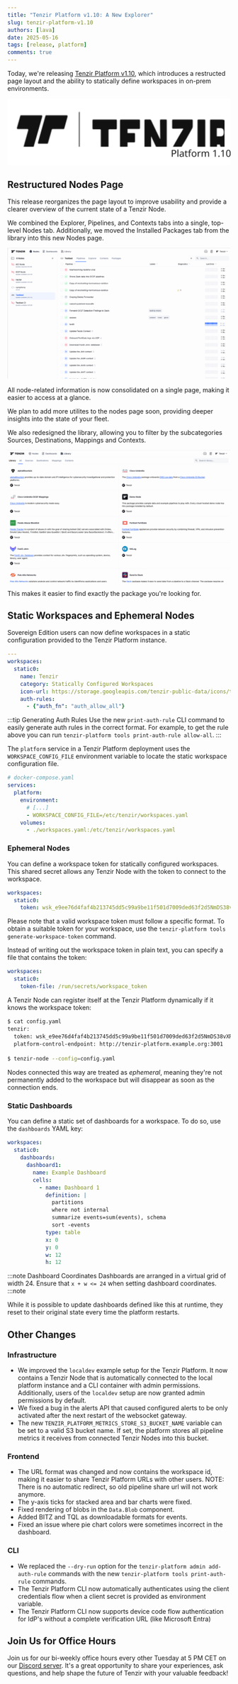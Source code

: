 ```yaml
---
title: "Tenzir Platform v1.10: A New Explorer"
slug: tenzir-platform-v1.10
authors: [lava]
date: 2025-05-16
tags: [release, platform]
comments: true
---
```


Today, we're releasing [Tenzir Platform v1.10][github-release], which introduces
a restructed page layout and the ability to statically define workspaces
in on-prem environments.

![Tenzir Platform v1.10](tenzir-platform-v1.10.svg)

[github-release]: https://github.com/tenzir/platform/releases/tag/v1.10.0

<!-- truncate -->

## Restructured Nodes Page

This release reorganizes the page layout to improve usability
and provide a clearer overview of the current state of a Tenzir Node.

We combined the Explorer, Pipelines, and Contexts tabs into a single, top-level
Nodes tab. Additionally, we moved the Installed Packages tab from the library
into this new Nodes page.

![Nodes Page Layout](layout.png)

All node-related information is now consolidated on a single page, making it
easier to access at a glance.

We plan to add more utilites to the nodes page soon, providing deeper insights
into the state of your fleet.

We also redesigned the library, allowing you to filter by the subcategories
Sources, Destinations, Mappings and Contexts.

![Library Page Layout](library.png)

This makes it easier to find exactly the package you're looking for.

## Static Workspaces and Ephemeral Nodes

Sovereign Edition users can now define workspaces in a static configuration
provided to the Tenzir Platform instance.

```yaml
---
workspaces:
  static0:
    name: Tenzir
    category: Statically Configured Workspaces
    icon-url: https://storage.googleapis.com/tenzir-public-data/icons/tenzir-logo-square.svg
    auth-rules:
      - {"auth_fn": "auth_allow_all"}
```

:::tip Generating Auth Rules
Use the new `print-auth-rule` CLI command to easily generate auth rules in
the correct format. For example, to get the rule above you can
run `tenzir-platform tools print-auth-rule allow-all`.
:::

The `platform` service in a Tenzir Platform deployment uses the `WORKSPACE_CONFIG_FILE` environment variable to locate the static workspace configuration file.

```yaml
# docker-compose.yaml
services:
  platform:
    environment:
      # [...]
      - WORKSPACE_CONFIG_FILE=/etc/tenzir/workspaces.yaml
    volumes:
      - ./workspaces.yaml:/etc/tenzir/workspaces.yaml
```

### Ephemeral Nodes

You can define a workspace token for statically configured workspaces.
This shared secret allows any Tenzir Node with the token to connect to
the workspace.

```yaml
workspaces:
  static0:
    token: wsk_e9ee76d4faf4b213745dd5c99a9be11f501d7009ded63f2d5NmDS38vXR
```

Please note that a valid workspace token must follow a specific format.
To obtain a suitable token for your workspace, use
the `tenzir-platform tools generate-workspace-token` command.

Instead of writing out the workspace token in plain text, you can
specify a file that contains the token:

```yaml
workspaces:
  static0:
    token-file: /run/secrets/workspace_token
```

A Tenzir Node can register itself at the Tenzir Platform dynamically
if it knows the workspace token:

```bash
$ cat config.yaml
tenzir:
  token: wsk_e9ee76d4faf4b213745dd5c99a9be11f501d7009ded63f2d5NmDS38vXR
  platform-control-endpoint: http://tenzir-platform.example.org:3001

$ tenzir-node --config=config.yaml
```

Nodes connected this way are treated as *ephemeral*, meaning they're
not permanently added to the workspace but will disappear as soon
as the connection ends.

### Static Dashboards

You can define a static set of dashboards for a workspace.
To do so, use the `dashboards` YAML key:

```yaml
workspaces:
  static0:
    dashboards:
      dashboard1:
        name: Example Dashboard
        cells:
          - name: Dashboard 1
            definition: |
              partitions
              where not internal
              summarize events=sum(events), schema
              sort -events
            type: table
            x: 0
            y: 0
            w: 12
            h: 12
```

:::note Dashboard Coordinates
Dashboards are arranged in a virtual grid of width 24. Ensure that
`x + w <= 24` when setting dashboard coordinates.
:::note

While it is possible to update dashboards defined like this
at runtime, they reset to their original state every time the platform
restarts.

## Other Changes

### Infrastructure

- We improved the `localdev` example setup for the Tenzir Platform. It now
  contains a Tenzir Node that is automatically connected to the local platform
  instance and a CLI container with admin permissions. Additionally, users
  of the `localdev` setup are now granted admin permissions by default.
- We fixed a bug in the alerts API that caused configured alerts to be only
  activated after the next restart of the websocket gateway.
- The new `TENZIR_PLATFORM_METRICS_STORE_S3_BUCKET_NAME` variable can be set
  to a valid S3 bucket name. If set, the platform stores all pipeline metrics
  it receives from connected Tenzir Nodes into this bucket.

### Frontend

- The URL format was changed and now contains the workspace id, making
  it easier to share Tenzir Platform URLs with other users.
  NOTE: There is no automatic redirect, so old pipeline share url will not
  work anymore.
- The y-axis ticks for stacked area and bar charts were fixed.
- Fixed rendering of blobs in the `Data.Blob` component.
- Added BITZ and TQL as downloadable formats for events.
- Fixed an issue where pie chart colors were sometimes incorrect in the dashboard.

### CLI

- We replaced the `--dry-run` option for the `tenzir-platform admin add-auth-rule`
  commands with the new `tenzir-platform tools print-auth-rule` commands.
- The Tenzir Platform CLI now automatically authenticates using the client
  credentials flow when a client secret is provided as environment variable.
- The Tenzir Platform CLI now supports device code flow authentication for IdP's
  without a complete verification URL (like Microsoft Entra)

## Join Us for Office Hours

Join us for our bi-weekly office hours every other Tuesday at 5 PM CET on our
[Discord server][discord]. It's a great opportunity to share your experiences,
ask questions, and help shape the future of Tenzir with your valuable feedback!

[discord]: /discord
